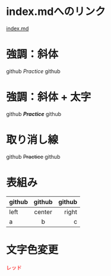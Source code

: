 # index.mdへのリンク
[index.md](index.md)

# 強調：斜体
github *Practice* github

# 強調：斜体 + 太字
github ***Practice*** github

# 取り消し線
github ~~Practice~~ github

# 表組み

|github|github|github|
|:---|:---:|---:|
|left|center|right|
|a|b|c|

# 文字色変更
<font color = "Red">レッド<font>

